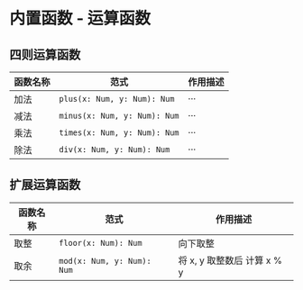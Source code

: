 # 内置函数 - 运算函数

## 四则运算函数

| 函数名称       | 范式                         | 作用描述                    |
| -------------- | ---------------------------- | --------------------------- |
| 加法           | `plus(x: Num, y: Num): Num`  | ···                         |
| 减法           | `minus(x: Num, y: Num): Num` | ···                         |
| 乘法           | `times(x: Num, y: Num): Num` | ···                         |
| 除法           | `div(x: Num, y: Num): Num`   | ···                         |

## 扩展运算函数

| 函数名称       | 范式                         | 作用描述                    |
| -------------- | ---------------------------- | --------------------------- |
| 取整           | `floor(x: Num): Num`         | 向下取整                    |
| 取余           | `mod(x: Num, y: Num): Num`   | 将 x, y 取整数后 计算 x % y |
